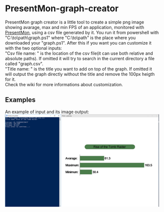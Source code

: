 # PresentMon-graph-creator
PresentMon graph creator is a little tool to create a simple png image showing avarage, max and min FPS of an application, monitored with [PresentMon](https://github.com/GameTechDev/PresentMon), using a csv file generated by it.
You run it from powershell with "C:\to\path\graph.ps1" where "C:\to\path\" is the place where you downloaded your "graph.ps1". After this if you want you can customize it with the two optional inputs:<br />
"Csv file name: " is the location of the csv file(it can use both relative and absolute paths). If omitted it will try to search in the current directory a file called "graph.csv".<br />
"Title name: " is the title you want to add on top of the graph. If omitted it will output the graph directly without the title and remove the 100px heigth for it.<br />
Check the wiki for more informations about customization.
## Examples
An example of input and its image output:
![Image of input-output](examples/input-output-example.png)
